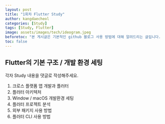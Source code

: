```yaml
---
layout: post
title: "1회차 Flutter Study"
author: kangdaecheol
categories: [Study]
tags: [Study, Flutter]
image: assets/images/tech/ideogram.jpeg
beforetoc: "본 게시글은 기본적인 github 블로그 사용 방법에 대해 알려드리는 글입니다."
toc: false
---
```


## Flutter의 기본 구조 / 개발 환경 세팅

각자 Study 내용을 댓글로 작성해주세요.

1. 크로스 플랫폼 앱 개발과 플러터
2. 플러터 아키텍처
3. Window / macOS 개발환경 세팅
4. 플러터 프로젝트 분석
5. 외부 패키지 사용 방법
6. 플러터 CLI 사용 방법
